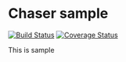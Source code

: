 # Chaser sample

[![Build Status](https://travis-ci.com/mhf-ir/chasersample.svg?branch=master)](https://travis-ci.com/mhf-ir/chasersample)
[![Coverage Status](https://coveralls.io/repos/github/mhf-ir/chasersample/badge.svg?branch=master)](https://coveralls.io/github/mhf-ir/chasersample?branch=master)

This is sample
